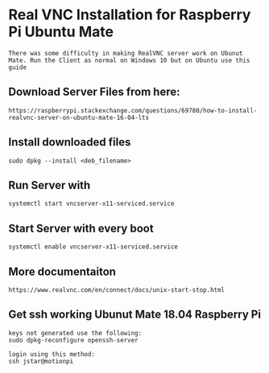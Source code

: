 # Real VNC Installation for Raspberry Pi Ubuntu Mate

    There was some difficulty in making RealVNC server work on Ubunut Mate. Run the Client as normal on Windows 10 but on Ubuntu use this guide
    
## Download Server Files from here:

    https://raspberrypi.stackexchange.com/questions/69780/how-to-install-realvnc-server-on-ubuntu-mate-16-04-lts
    
## Install downloaded files

    sudo dpkg --install <deb_filename>
    
## Run Server with

    systemctl start vncserver-x11-serviced.service
    
## Start Server with every boot

    systemctl enable vncserver-x11-serviced.service
    
## More documentaiton

    https://www.realvnc.com/en/connect/docs/unix-start-stop.html
    
## Get ssh working Ubunut Mate 18.04 Raspberry Pi

    keys not generated use the following:
    sudo dpkg-reconfigure openssh-server
    
    login using this method:
    ssh jstar@motionpi